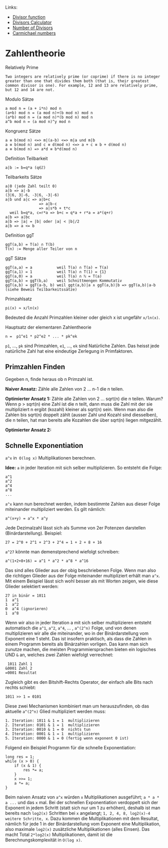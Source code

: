 Links:

* [Divisor function](https://en.wikipedia.org/wiki/Divisor_function)
* [Divisors Calculator](https://www.hackmath.net/en/calculator/divisors?n=1426539184&submit=Calculate)
* [Number of Divisors](https://primes.utm.edu/glossary/page.php?sort=tau)
* [Carmichael numbers](https://primes.utm.edu/glossary/page.php?sort=CarmichaelNumber)


# Zahlentheorie

Relatively Prime

	Two integers are relatively prime (or coprime) if there is no integer greater than one that divides them both (that is, their greatest common divisor is one). For example, 12 and 13 are relatively prime, but 12 and 14 are not.

Modulo Sätze

	a mod n = (a + i*n) mod n
	(a+b) mod n = (a mod n)+(b mod n) mod n
	(a*b) mod n = (a mod n)*(b mod n) mod n
	a^b mod n = (a mod n)^y mod n

Kongruenz Sätze

	a ≡ b(mod n) <=> m|(a-b) <=> m|a und m|b
	a ≡ b(mod n) and c ≡ d(mod n) <=> a + c ≡ b + d(mod n)
	a ≡ b(mod n) => a*d ≡ b*d(mod n)

Definition Teilbarkeit

	a|b := b=q*a (q∈ℤ)

Teilbarkeits Sätze

	a|0 (jede Zahl teilt 0)
	a|b => a|-b
	(3|6, 3|-6, -3|6, -3|-6)
	a|b und a|c => a|b+c 
	               => a|b-c
	               => a|s*b + t*c
	  weil b=q*a, c=r*a => b+c = q*a + r*a = a*(q+r)
	a|b => a|bc
	a|b => |a| = |b| oder |a| < |b|/2
	a|b => a <= b

Definition ggT

	ggT(a,b) = T(a) ∩ T(b)
	T(n) := Menge aller Teiler von n

ggT Sätze

	ggT(a,a) = a           weil T(a) ∩ T(a) = T(a) 
	ggT(a,1) = 1           weil T(a) ∩ T(1) = {1}
	ggT(a,0) = a           weil T(a) ∩ ℕ = T(a)
	ggT(a,b) = ggT(b,a)    weil Schnittmengen Kommutativ
	ggT(a,b) = ggT(a-b, b) weil ggt(a,b)|a ∧ ggT(a,b)|b => ggT(a,b)|a-b (siehe Beweis Teilbarkeitssätze)

Primzahlsatz

	pi(x) ≈ x/ln(x)

Bedeuted die Anzahl Primzahlen kleiner oder gleich x ist ungefähr `x/ln(x)`.

Hauptsatz der elementaren Zahlentheorie

	n =  p1^e1 * p2^e2 * ... * pk^ek

`p1`, ..., `pk` sind Primzahlen, `e1`, ..., `ek` sind Natürliche Zahlen. Das heisst jede natürliche Zahl hat eine eindeutige Zerlegung in Primfaktoren.

## Primzahlen Finden

Gegeben n, finde heraus ob n Primzahl ist.

**Naiver Ansatz:** Zähle alle Zahlen von 2 ... n-1 die n teilen.

**Optimierter Ansatz 1:** Zähle alle Zahlen von 2 ... sqrt(n) die n teilen. Warum? Wenn p > sqrt(n) eine Zahl ist die n teilt, dann muss die Zahl mit der sie multipliziert n ergibt (kozahl) kleiner als sqrt(n) sein. Wenn man also die Zahlen bis sqrt(n) doppelt zählt (ausser Zahl und Kozahl sind diesselben), die n teilen, hat man bereits alle Kozahlen die über sqrt(n) liegen mitgezählt.

**Optimierter Ansatz 2:** 

## Schnelle Exponentiation

`a^x` in` O(log x)` Multiplikationen berechnen. 

**Idee:** `a` in jeder Iteration mit sich selber multiplizieren. So entsteht die Folge:

	a^1
	a^2
	a^4
	a^8
	...

`a^x` kann nun berechnet werden, indem bestimmte Zahlen aus dieser Folge miteinander multipliziert werden. Es gilt nämlich:

	a^(x+y) = a^x * a^y

Jede Dezimalzahl lässt sich als Summe von 2er Potenzen darstellen (Binärdarstellung). Beispiel: 

	27 = 2^0 + 2^1 + 2^3 + 2^4 = 1 + 2 + 8 + 16

`a^27` könnte man demenstprechend wiefolgt schreiben:

	a^(1+2+8+16) = a^1 * a^2 * a^8 * a^16

Das sind alles Glieder aus der obig beschriebenen Folge. Wenn man also die richtigen Glieder aus der Folge miteinander multipliziert erhält man `a^x`. Mit einem Beispiel lässt sich wohl besser als mit Worten zeigen, wie diese Glieder selektiert werden:

	27 in binär = 1011
	1  a^1 
	1  a^2 
	0  a^4 (ignorieren)
	1  a^8

Wenn wir also in jeder Iteration a mit sich selber multiplizieren entsteht automatisch die `a^1`, `a^2`, `a^4`, ... , `a^(2^n)` Folge, und von denen multiplizieren wir alle die miteinander, wo in der Binärdarstellung vom Exponent eine 1 steht. Das ist insofern praktisch, als dass die Zahlen in einem Programm bereits als Binärzahlen vorligen. Das kann man sich zunutze machen, die meisten Programmiersprachen bieten ein logisches UND `&` an,  welches zwei Zahlen wiefolgt verrechnet:

	 1011 Zahl 1
	&0001 Zahl 2
	=0001 Resultat

Zugleich gibt es den Bitshift-Rechts Operator, der einfach alle Bits nach rechts schiebt:

	1011 >> 1 = 0101

Diese zwei Mechanismen kombiniert man um herauszufinden, ob das aktuelle `a^(2^n)` Glied multipliziert werden muss:

	1. Iteration: 1011 & 1 = 1  multiplizieren
	2. Iteration: 0101 & 1 = 1  multiplizieren
	3. Iteration: 0010 & 1 = 0  nichts tun
	4. Iteration: 0001 & 1 = 1  multiplizieren
	5. Iteration: 0000 & 1 = 0 (fertig wenn exponent 0 ist)

Folgend ein Beispiel Programm für die schnelle Exponentiation:

	long res = 1;
	while (x > 0) {
		if (x & 1) {
			res *= a;
		}
		x >>= 1;
		a *= a;
	}
Beim naiven Ansatz von `a^x` würden `x` Multiplikationen ausgeführt; `a * a * a ...` und das `x` mal. Bei der schnellen Exponentiation verdoppelt sich der Exponent in jedem Schritt (statt sich nur um 1 zu erhöhen), deshalb ist man bereits nach `log2(x)` Schritten bei `x` angelangt; `1, 2, 4, 8, log2(x)-4 weitere Schritte, x`. Dazu kommen die Multiplikationen mit dem Resultat, nämlich für jede 1 in der Binärdarstellung vom Exponent eine Multiplikation, also maximale  `log2(x)` zusätzliche Multiplikationen (alles Einsen). Das macht Total `2*log2(x)` Multiplikationen, damit ist die Berechnungskomplexität in `O(log x)`.